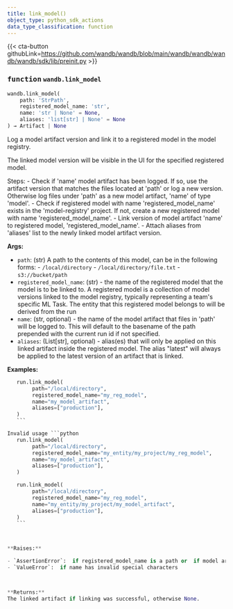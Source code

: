 ```yaml
---
title: link_model()
object_type: python_sdk_actions
data_type_classification: function
---
```


{{< cta-button githubLink=https://github.com/wandb/wandb/blob/main/wandb/wandb/wandb/wandb/sdk/lib/preinit.py >}}




### <kbd>function</kbd> `wandb.link_model`

```python
wandb.link_model(
    path: 'StrPath',
    registered_model_name: 'str',
    name: 'str | None' = None,
    aliases: 'list[str] | None' = None
) → Artifact | None
```

Log a model artifact version and link it to a registered model in the model registry. 

The linked model version will be visible in the UI for the specified registered model. 

Steps: 
    - Check if 'name' model artifact has been logged. If so, use the artifact version that matches the files  located at 'path' or log a new version. Otherwise log files under 'path' as a new model artifact, 'name'  of type 'model'. 
    - Check if registered model with name 'registered_model_name' exists in the 'model-registry' project.  If not, create a new registered model with name 'registered_model_name'. 
    - Link version of model artifact 'name' to registered model, 'registered_model_name'. 
    - Attach aliases from 'aliases' list to the newly linked model artifact version. 



**Args:**
 
 - `path`:  (str) A path to the contents of this model,  can be in the following forms: 
            - `/local/directory` 
            - `/local/directory/file.txt` 
            - `s3://bucket/path` 
 - `registered_model_name`:  (str) - the name of the registered model that the model is to be linked to.  A registered model is a collection of model versions linked to the model registry, typically representing a  team's specific ML Task. The entity that this registered model belongs to will be derived from the run 
 - `name`:  (str, optional) - the name of the model artifact that files in 'path' will be logged to. This will  default to the basename of the path prepended with the current run id  if not specified. 
 - `aliases`:  (List[str], optional) - alias(es) that will only be applied on this linked artifact  inside the registered model.  The alias "latest" will always be applied to the latest version of an artifact that is linked. 



**Examples:**
 ```python
    run.link_model(
         path="/local/directory",
         registered_model_name="my_reg_model",
         name="my_model_artifact",
         aliases=["production"],
    )
    ``` 

Invalid usage ```python
    run.link_model(
         path="/local/directory",
         registered_model_name="my_entity/my_project/my_reg_model",
         name="my_model_artifact",
         aliases=["production"],
    )

    run.link_model(
         path="/local/directory",
         registered_model_name="my_reg_model",
         name="my_entity/my_project/my_model_artifact",
         aliases=["production"],
    )
    ``` 



**Raises:**
 
 - `AssertionError`:  if registered_model_name is a path or  if model artifact 'name' is of a type that does not contain the substring 'model' 
 - `ValueError`:  if name has invalid special characters 



**Returns:**
 The linked artifact if linking was successful, otherwise None. 
